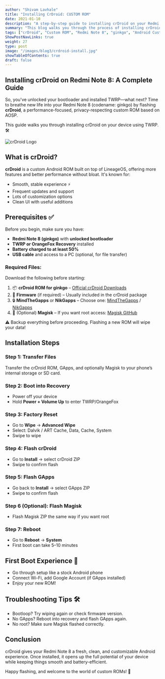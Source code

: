```yaml
---
author: "Shivam Lavhale"
title: "Installing CrDroid: CUSTOM ROM"
date: 2021-01-10
description: "A step-by-step guide to installing crDroid on your Redmi Note 8 using TWRP. Includes prerequisites, downloads, and flashing instructions."
summary: "This blog walks you through the process of installing crDroid on the Redmi Note 8 (codename: ginkgo), covering everything from prerequisites to first boot setup."
tags: ["crDroid", "Custom ROM", "Redmi Note 8", "ginkgo", "Android Customization"]
ShowPostNavLinks: true
weight: 27
type: post
image: "/images/blog3/crdroid-install.jpg"
showTableOfContents: true
draft: false
---
```


Installing crDroid on Redmi Note 8: A Complete Guide
---
So, you've unlocked your bootloader and installed TWRP—what next? Time to breathe new life into your Redmi Note 8 (codename: ginkgo) by flashing **crDroid**, a performance-focused, privacy-respecting custom ROM based on AOSP.

This guide walks you through installing crDroid on your device using TWRP. 🛠️

![crDroid Logo](/images/blog3/crdroid-install.jpg "crDroid")

What is crDroid?
---
**crDroid** is a custom Android ROM built on top of LineageOS, offering more features and better performance without bloat. It's known for:

- Smooth, stable experience ⚡
- Frequent updates and support
- Lots of customization options
- Clean UI with useful additions

Prerequisites ✅
---
Before you begin, make sure you have:

- **Redmi Note 8 (ginkgo)** with **unlocked bootloader**
- **TWRP or OrangeFox Recovery** installed
- **Battery charged to at least 50%**
- **USB cable** and access to a PC (optional, for file transfer)

### Required Files:
Download the following before starting:

1. 📦 **crDroid ROM for ginkgo** – [Official crDroid Downloads](https://crdroid.net/ginkgo)
2. 🔧 **Firmware** (if required) – Usually included in the crDroid package
3. 🔒 **MindTheGapps** or **NikGapps** – Choose one: [MindTheGapps](https://mindthegapps.org/) / [NikGapps](https://nikgapps.com/)
4. 🧩 (Optional) **Magisk** – If you want root access: [Magisk GitHub](https://github.com/topjohnwu/Magisk)

⚠️ Backup everything before proceeding. Flashing a new ROM will wipe your data!

Installation Steps
---

### Step 1: Transfer Files
Transfer the crDroid ROM, GApps, and optionally Magisk to your phone’s internal storage or SD card.

### Step 2: Boot into Recovery
- Power off your device
- Hold **Power + Volume Up** to enter TWRP/OrangeFox

### Step 3: Factory Reset
- Go to **Wipe** → **Advanced Wipe**
- Select: Dalvik / ART Cache, Data, Cache, System
- Swipe to wipe

### Step 4: Flash crDroid
- Go to **Install** → select crDroid ZIP
- Swipe to confirm flash

### Step 5: Flash GApps
- Go back to **Install** → select GApps ZIP
- Swipe to confirm flash

### Step 6 (Optional): Flash Magisk
- Flash Magisk ZIP the same way if you want root

### Step 7: Reboot
- Go to **Reboot** → **System**
- First boot can take 5–10 minutes

First Boot Experience 🎉
---
- Go through setup like a stock Android phone
- Connect Wi-Fi, add Google Account (if GApps installed)
- Enjoy your new ROM!

Troubleshooting Tips 🛠️
---
- Bootloop? Try wiping again or check firmware version.
- No GApps? Reboot into recovery and flash GApps again.
- No root? Make sure Magisk flashed correctly.

Conclusion
---
crDroid gives your Redmi Note 8 a fresh, clean, and customizable Android experience. Once installed, it opens up the full potential of your device while keeping things smooth and battery-efficient.

Happy flashing, and welcome to the world of custom ROMs! 🚀

